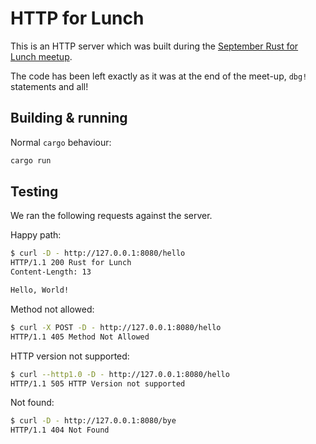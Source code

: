 # HTTP for Lunch

This is an HTTP server which was built during the [September Rust for Lunch meetup](https://lunch.rs/meetups/2024-09-17/).

The code has been left exactly as it was at the end of the meet-up, `dbg!` statements and all!

## Building & running

Normal `cargo` behaviour:

```sh
cargo run
```

## Testing

We ran the following requests against the server.

Happy path:

```sh
$ curl -D - http://127.0.0.1:8080/hello
HTTP/1.1 200 Rust for Lunch
Content-Length: 13

Hello, World!
```

Method not allowed:

```sh
$ curl -X POST -D - http://127.0.0.1:8080/hello
HTTP/1.1 405 Method Not Allowed
```

HTTP version not supported:

```sh
$ curl --http1.0 -D - http://127.0.0.1:8080/hello
HTTP/1.1 505 HTTP Version not supported
```

Not found:

```sh
$ curl -D - http://127.0.0.1:8080/bye
HTTP/1.1 404 Not Found
```
